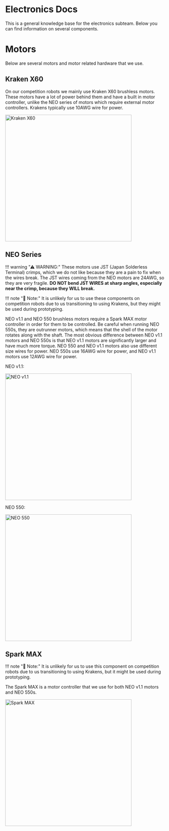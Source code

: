 # Electronics Docs

This is a general knowledge base for the electronics subteam. Below you can find information on several components.

# Motors

Below are several motors and motor related hardware that we use.

## Kraken X60

On our competition robots we mainly use Kraken X60 brushless motors. These motors have a lot of power behind them and have a built in motor controller, unlike the NEO series of motors which require external motor controllers. Krakens typically use 10AWG wire for power.

<img src="https://wcproducts.com/cdn/shop/files/WCP-0940_fe090b50-69bf-4bfb-926f-9ff3fd06c058_1024x1024.png?v=1697071738" alt="Kraken X60" width="400"/>

## NEO Series

!!! warning "⚠ WARNING:"
    These motors use JST (Japan Solderless Terminal) crimps, which we do not like because they are a pain to fix when the wires break. The JST wires coming from the NEO motors are 24AWG, so they are very fragile. **DO NOT bend JST WIRES at sharp angles, especially near the crimp, because they WILL break.**

!!! note "📝 Note:"
     It is unlikely for us to use these components on competition robots due to us transitioning to using Krakens, but they might be used during prototyping.

NEO v1.1 and NEO 550 brushless motors require a Spark MAX motor controller in order for them to be controlled. Be careful when running NEO 550s, they are outrunner motors, which means that the shell of the motor rotates along with the shaft. The most obvious difference between NEO v1.1 motors and NEO 550s is that NEO v1.1 motors are significantly larger and have much more torque. NEO 550 and NEO v1.1 motors also use different size wires for power. NEO 550s use 16AWG wire for power, and NEO v1.1 motors use 12AWG wire for power.

NEO v1.1:

<img src="https://cdn11.bigcommerce.com/s-t3eo8vwp22/images/stencil/1280x1280/products/752/3031/REV-21-1650-NEO1.1-Hero-FINAL__64905.1692730050.png?c=2" alt="NEO v1.1" width="400"/>

NEO 550:

<img src="https://cdn11.bigcommerce.com/s-t3eo8vwp22/images/stencil/1280x1280/products/508/2730/REV-21-1651-NEO550-iso-noflag-FINAL__53096.1650561900.png?c=2" alt="NEO 550" width="400"/>

## Spark MAX

!!! note "📝 Note:"
     It is unlikely for us to use this component on competition robots due to us transitioning to using Krakens, but it might be used during prototyping.

The Spark MAX is a motor controller that we use for both NEO v1.1 motors and NEO 550s.

<img src="https://cdn11.bigcommerce.com/s-t3eo8vwp22/images/stencil/1280x1280/products/360/2795/MAX_HERO-noflag__60247.1692730069.png?c=2" alt="Spark MAX" width="400"/>